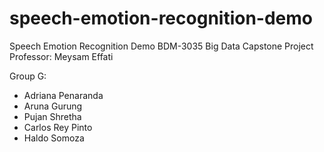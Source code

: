 # speech-emotion-recognition-demo
Speech Emotion Recognition Demo
BDM-3035 Big Data Capstone Project
Professor: Meysam Effati

Group G: 
- Adriana Penaranda
- Aruna Gurung
- Pujan Shretha
- Carlos Rey Pinto
- Haldo Somoza